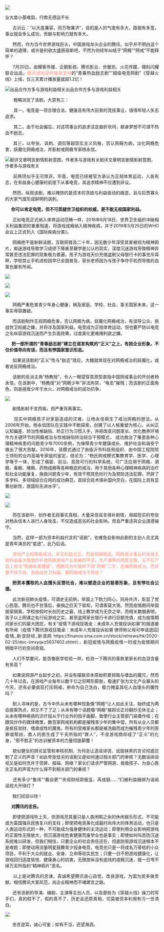 <p><img src="https://github.com/ZjzMisaka/iaders/tree/master/img/2020/08/9a0b2-0067hHJjly1gh95omq1k3j30q20eoaw9.jpg"></p>
<div class="preface">业大度小基难固，行商无德运不长</div>
<p><span id="more-9389"></span></p>
<div class="WB_editor_iframe_new">
<p align="justify">​​&nbsp; &nbsp; &nbsp; 古训云：“以大度兼容，则万物兼济”，说的是人的气度有多大，路就有多宽，事业就会多么成功，贡献与影响力就有多大。</p>
<p align="justify">&nbsp; &nbsp; &nbsp; 然而，作为当今世界游戏巨头，中国游戏龙头企业的腾讯，似乎并不明白这个简单的道理，或许是利欲太盛肠易断吧，不然为何经年纠结于“网瘾”“网戒”不能释怀？</p>
<p align="justify">&nbsp; &nbsp; &nbsp; 7月20日，由耀客传媒、企鹅影视、腾讯影业、世曼凯、火花传媒、翎刻闪耀联合出品，<span style="color: #ff8a78;">腾讯游戏提供独家支持</span>的“青春热血励志剧”“超级电竞网剧”《穿越火线》上线，仅三天累计播放量就超1.2亿！</p>
<p class="picbox"><img src="https://github.com/ZjzMisaka/iaders/tree/master/img/2020/08/e7cf5-0067hHJjly1gh95l7o868j30ng0ejak3.jpg" alt="出品合作方多与游戏利益相关"><span class="picinfo">出品合作方多与游戏利益相关</span></p>
<p align="justify">&nbsp; &nbsp; &nbsp; &nbsp;粗略浏览了该剧，大意有三：</p>
<p align="justify">&nbsp; &nbsp; &nbsp; &nbsp;其一，电竞是一项合理合法、健康且有伟大前景的竞技事业，值得年轻人矢志追求。</p>
<p align="justify">&nbsp; &nbsp; &nbsp; &nbsp;其二，由于社会偏见，对这项事业的追求注定曲折坎坷，献身梦想不可谓不热血不励志。</p>
<p align="justify">&nbsp; &nbsp; &nbsp; 其三，以夸张、讽刺、调侃等超现实主义风格，否认网瘾为病，淡化网瘾危害，妖魔化网瘾戒治，并影射戒网瘾专家杨永信。</p>
<p class="picbox"><img src="https://github.com/ZjzMisaka/iaders/tree/master/img/2020/08/6f0c9-0067hHJjly1gh94xq9n4sj30le0kvwth.jpg" alt="剧评文章明言剧情影射意图，作者多与游戏有关"><span class="picinfo">剧评文章明言剧情影射意图，作者多与游戏有关</span></p>
<p align="justify">&nbsp; &nbsp; &nbsp; 前两项似乎无可厚非。毕竟，电竞已经被官方承认为正规体育运动，人各有志，在有益身心健康的前提下从事电竞，其追求精神不应遭到非议。</p>
<p align="justify">&nbsp; &nbsp; &nbsp; 然而，纵观该剧，难以掩饰的是资本的贪欲与利益驱动的痕迹，且与巨贾寡头的大家气度形成鲜明的讽刺。</p>
<p align="justify"><b>&nbsp; &nbsp; &nbsp; 你可以肯定电竞，但不可质疑世卫组织的权威，更不能无视国家利益。</b></p>
<p align="justify">&nbsp; &nbsp; &nbsp; 正如电竞正式纳入体育运动范畴一样，2018年6月18日，世界卫生组织冲破相关利益集团的重重阻遏，将游戏成瘾纳入精神疾病，并于2019年5月25日的WHO会议上正式列入《国际疾病分类》。</p>
<p align="justify">&nbsp; &nbsp; &nbsp; 网瘾绝不是新鲜话题，互联网普及二十年，因无数少年深受其害被视为精神鸦片，痴迷游戏导致学习成绩下降甚至辍学是公认的现实，深度沉迷游戏导致精神异常甚至违法犯罪的现象极为普遍，孩子为游戏天价充值盗刷父母银行卡的事充斥耳畔，学校禁止手机进校园早已全国普及，家长老师因为与孩子争夺手机而导致的血案也屡有所闻。</p>
<p class="picbox"><img src="https://github.com/ZjzMisaka/iaders/tree/master/img/2020/08/b6f88-0067hHJjly1gh958m3bubj30p404l0v8.jpg"></p>
<p class="picbox"><img src="https://github.com/ZjzMisaka/iaders/tree/master/img/2020/08/3c5d6-0067hHJjly1gh958xbe6xj30i805dac3.jpg"></p>
<p class="picbox"><img src="https://github.com/ZjzMisaka/iaders/tree/master/img/2020/08/d472c-0067hHJjly1gh9598qvcpj30oy08lwhh.jpg"></p>
<p align="justify">&nbsp; &nbsp; &nbsp; 网瘾严重危害青少年身心健康，祸及家庭、学校、社会，事关国家未来，这一事实毋容置疑。</p>
<p align="justify">&nbsp; &nbsp; &nbsp; 而该剧制作无视网瘾危害，否认网瘾为病，妖魔化网瘾戒治，有误导公众、挑战世卫权威之嫌，并将涉及国家利益。电竞成为正规体育运动，但也要严防以电竞之名纵容游戏沉迷而产生负面效果，过度美化更难掩利欲之嫌。</p>
<p align="justify"><b>&nbsp; &nbsp; &nbsp; 把一部所谓的“青春励志剧”建立在谣言构筑的“正义”之上，有损企业形象，不仅价值导向有误，而且有悖国家意识形态。</b></p>
<p align="justify">&nbsp; &nbsp; &nbsp; 如果说该剧的“正义”性与“励志”效应，大概就体现在对网瘾戒治的妖魔化，或者说反网瘾戒治。</p>
<p align="justify">&nbsp; &nbsp; &nbsp; 该剧的反派主角“杨教授”，令人一眼望穿其原型直指中国网戒事业的开创者杨永信，在该剧中，“杨教授”对“网瘾少年”非法拘禁，“电击”摧残；而该剧的正面角色，则是拯救少年于水火，对网瘾戒治的成功抗争。</p>
<p class="picbox"><img src="https://github.com/ZjzMisaka/iaders/tree/master/img/2020/08/2c02a-0067hHJjly1gh95bxkzjdj30tn0en1kx.jpg"></p>
<p align="justify">&nbsp; &nbsp; &nbsp; 剧情影射不言而喻，但严重背离事实。</p>
<p align="justify">&nbsp; &nbsp; &nbsp; 现实中网瘾孩子对家庭造成的灾难，让杨永信萌生了戒治网瘾的想法。从2006年开始，杨永信团队在实践中不断探索，创建了以人格重塑为核心，从纠正认知偏差、矫治性格缺陷、矫正行为习惯入手，并把改变问题家长、优化教养环境作为关键环节的网瘾戒治与性格缺陷矫治综合干预模式，&nbsp;成功救治了罹患各种心理精神疾患的问题青少年7000余例，为保障青少年健康成长、维护社会和谐安宁做出了很大贡献。2016年，该模式通过了由临沂市科技局组织、由中国工程院院士领衔的业内高端专家组的鉴定，结论为：“杨氏网戒模式集教育学、医学、心理学等于一体，形成了缜密、前沿、高效可行的科学系统，可广泛应用于网瘾、酒瘾、毒瘾、赌瘾、药物成瘾等各种瘾症的戒治，用于其他各种心理精神疾病的治疗和社会功能康复，挽救问题青少年，有效干预其危险行为及预防违法犯罪。开辟了多学科、多领域综合应用的成功典范，其综合技术填补国内空白，在国际上具有显著创新性，居国际先进水平”。</p>
<p class="picbox"><img src="https://github.com/ZjzMisaka/iaders/tree/master/img/2020/08/f0cfb-0067hHJjly1gh955t35rxj30gm0aydkr.jpg"></p>
<p class="picbox"><img src="https://github.com/ZjzMisaka/iaders/tree/master/img/2020/08/20543-0067hHJjly1gh9576ed21j30o90bjq8e.jpg"></p>
<p align="justify">&nbsp; &nbsp; &nbsp; 而在该剧中，创作者无视事实真相，大量采信谣言填补剧情，用超现实的夸张对杨永信本人进行人身攻击，不仅造成恶劣的社会影响，而且严重违背企业道德操守。</p>
<p align="justify">&nbsp; &nbsp; &nbsp; 当然，这样一部为资本利益代言的“谣剧”，也难免会影响此剧的主创人员尤其是青年演员的“星途”，此乃后话。</p>
<p align="justify">&nbsp; &nbsp; &nbsp;<span style="color: #ff8a78;"> 游戏产业和网瘾戒治，并无利益对立，而是相辅相成。网瘾戒治事业的发展无疑将会最大限度的补救网络游戏产业发展的不足。生产烟草的商家无数，无不在产品上标注“吸烟有害健康”，而腾讯为何就听不得“网瘾”二字，忌惮网瘾戒治，而非要不择手段，去挑战世卫权威，置网瘾戒治于死地？</span></p>
<p align="justify"><b>&nbsp; &nbsp; &nbsp; 把资本攫取的人血馒头反馈社会，难以塑造企业的慈善形象，且有悖社会公德。</b></p>
<p align="justify">&nbsp; &nbsp; &nbsp; 此次新冠肺炎疫情，可谓史无前例，举国上下勠力同心，同舟共济，彰显了党心民意。腾讯也不甘落后，豪捐之巨天下皆知，可谓善莫大焉。然而疫情期间举国居家隔离，学校放假时长创历史之最，线上教学成为无奈之举，而相关数据表明，孩子以上网课之名行玩游戏之实，甚至盗用家长银行卡进行巨额充值，成为疫情期间家长们的最大困扰，有关“疫情下游戏狂吸金：未成年人充值投诉如潮”的报道屡有所闻（疫情下腾讯游戏狂吸金：未成年人充值投诉如潮 律师称父母可申请退回|疫情_新浪财经_新浪网 https://finance.sina.com.cn/stock/relnews/hk/2020-02-25/doc-iimxyqvz5637402.shtml），新冠疫情与网瘾疫情一时成为疫情期间明暗平行的空间奇观。</p>
<p align="justify">&nbsp; &nbsp; &nbsp; 人们不禁要问，能否像医学检验一样，检测一下腾讯的善款里家长的血泪含量有多高？</p>
<p align="justify">&nbsp; &nbsp; &nbsp; 如果说网游产业起步之初，并没有摆脱资本原始积累掠取与嗜血的魔咒，然而几十年过去，在游戏产业每年以数千亿之巨畸形膨胀，极速扩张为文化产业寡头的今天，还有必要疯狂打压网戒，拚命为自己洗白，极力掩盖其吃人血馒头的魔性吗？</p>
<p align="justify">&nbsp; &nbsp; &nbsp; 耐人寻味的是，古今中外从未有哪种现象像“网瘾”让人如此关注，始终成为两会提案热点，却又不了了之；从未有哪个话题像“网瘾”被舆论正炒翻炒无休无止；从未有哪种疾病的诊疗屈从于行业外的指手画脚，致使行业主管部门装聋作哑；在跟风炒作的媒体眼里，数百家网戒机构都是摧残青少年的集中营，所有从业人员都是疯狂敛财、嗜虐成性的魔鬼，所有的受难家长都是被洗脑而成为摧残青少年的原罪或帮凶，救人的医生成了千夫所指的“罪人”，不良游戏商却成了“正义”的化身，“邪不胜正”的古训被资本的力量彻底颠覆！</p>
<p align="justify">&nbsp; &nbsp; &nbsp; 貌似健全的舆论监管和审核机制，为何会让造谣诽谤、诋毁抹黑的言论彻底压制了正义的声音？如此夸张低劣的谣剧又是如何通过相关部门的审核？无数谣闻谣视又是如何充斥于荧屏、报端、网络？家长们请求严管网游、救救孩子、为良心医生正名的声音为什么得不到相关部门的重视？</p>
<p align="justify">&nbsp; &nbsp; &nbsp; 还有多少“鲁炜”“戴自更”“央视财经郭振玺、芮成钢……”们被利益捆绑为谣闻谣视大开绿灯？</p>
<p align="justify">&nbsp; &nbsp; &nbsp; 我们拭目以待！</p>
<p align="justify"><b>&nbsp; &nbsp; &nbsp; 对腾讯的忠告。</b></p>
<p align="justify">&nbsp; &nbsp; &nbsp; 即使把游戏吹上天，但游戏充其量只是人类闲暇之余的休闲娱乐形式，不可能成为富国强兵民族复兴的支柱；即使把电竞美化成最时尚伟大的体育运动，也只是人类运动形式的一种，不可能成为强身健体的主流运动；即使利用企业影响把游戏的正面性无限放大，但沉溺游戏危害健康荒废学业也是事实；即使如何叫苦防沉迷系统难以研发，但我们相信，只要企业的社会责任还在，彻底防阻游戏沉迷根本不是难题；即使动用流量明星鼓舞青少投身电竞，电竞也只是一将成名万骨枯的小众项目，不利于大众的就业、安身、立命等现实民生；只要一日不把游戏健康化，让游戏回归适度愉悦、健康身心的初衷，无限放纵没有底线的成瘾沉迷，就一日甩不掉万夫所指的“精神鸦片”恶名。</p>
<p align="justify">&nbsp; &nbsp; &nbsp; 以上是对腾讯的忠谏，真诚希望腾讯良心自觉，改良游戏，为国为民多做贡献。相信腾讯大家风范，尚企业精神而不堵建言之路。</p>
<p align="justify">&nbsp; &nbsp; &nbsp; 还有该剧的导演、编剧、主演等主创人员，以及那些为《穿越火线》操刀的写手们，真的假不了，假的真不了，历史会还原真相，切莫被资本利用有污一世清白。</p>
<p class="picbox"><img src="https://github.com/ZjzMisaka/iaders/tree/master/img/2020/08/4efdf-0067hHJjly1gh95ghrdaej30q90bphbf.jpg"></p>
<p align="justify">&nbsp; &nbsp; &nbsp; 忠言逆耳，诚心可鉴；如有不当，还望海涵。​​​​</p>